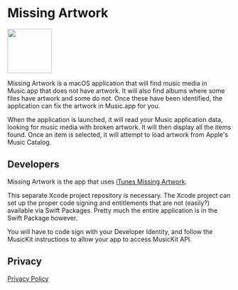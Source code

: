 # Missing Artwork
<img src="https://raw.github.com/bolsinga/MissingArt/main/MissingArt/Assets.xcassets/AppIcon.appiconset/Icon.png" width="100">

Missing Artwork is a macOS application that will find music media in Music.app that does not have artwork. It will also find albums where some files have artwork and some do not. Once these have been identified, the application can fix the artwork in Music.app for you.

When the application is launched, it will read your Music application data, looking for music media with broken artwork. It will then display all the items found. Once an item is selected, it will attempt to load artwork from Apple's Music Catalog. 

## Developers

Missing Artwork is the app that uses [iTunes Missing Artwork](https://github.com/bolsinga/itunes_missing_artwork).

This separate Xcode project repository is necessary. The Xcode project can set up the proper code signing and entitlements that are not (easily?) available via Swift Packages. Pretty much the entire application is in the Swift Package however.

You will have to code sign with your Developer Identity, and follow the MusicKit instructions to allow your app to access MusicKit API.

## Privacy

[Privacy Policy](https://www.bolsinga.com/missingart-privacy/)
